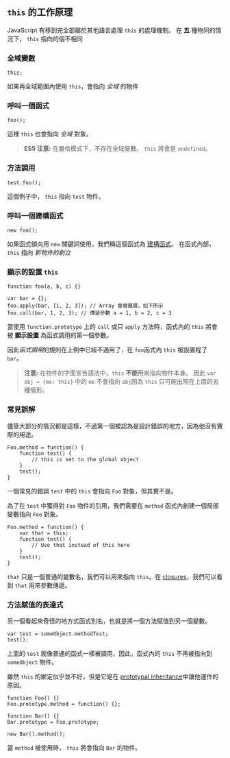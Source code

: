 ## `this` 的工作原理

JavaScript 有移到完全部屬於其他語言處理 `this` 的處理機制。
在 **五** 種物同的情況下， `this` 指向的個不相同

### 全域變數

    this;

如果再全域範圍內使用 `this`，會指向 *全域* 的物件


### 呼叫一個函式

    foo();

這裡 `this` 也會指向 *全域* 對象。

> **ES5 注意:** 在嚴格模式下，不存在全域變數。
> `this` 將會是 `undefined`。

### 方法調用

    test.foo(); 

這個例子中， `this` 指向 `test` 物件。

### 呼叫一個建構函式

    new foo(); 

如果函式傾向用 `new` 關鍵詞使用，我們稱這個函式為 [建構函式](#function.constructors)。
在函式內部， `this` 指向 *新物件的創立*

### 顯示的設置 `this`

    function foo(a, b, c) {}
                          
    var bar = {};
    foo.apply(bar, [1, 2, 3]); // Array 會被擴展，如下所示
    foo.call(bar, 1, 2, 3); // 傳遞參數 a = 1, b = 2, c = 3

當使用 `function.prototype` 上的 `call` 或只 `apply` 方法時，函式內的 `this` 將會被 **顯示設置** 為函式調用的第一個參數。

因此*函式調用*的規則在上例中已經不適用了，在 `foo`函式內 `this` 被設置程了 `bar`。

> **注意:** 在物件的字面宣告語法中，`this` **不能**用來指向物件本身。
> 因此 `var obj = {me: this}` 中的 `me` 不會指向 `obj`因為 `this` 只可能出現在上面的五種情形。


### 常見誤解

儘管大部分的情況都是這樣，不過第一個被認為是設計錯誤的地方，因為他沒有實際的用途。

    Foo.method = function() {
        function test() {
            // this is set to the global object
        }
        test();
    }

一個常見的錯誤 `test` 中的 `this` 會指向 `Foo` 對象，但其實不是。

為了在 `test` 中獲得對 `Foo` 物件的引用，我們需要在 `method` 函式內創建一個局部變數指向 `Foo` 對象。

    Foo.method = function() {
        var that = this;
        function test() {
            // Use that instead of this here
        }
        test();
    }

`that` 只是一個普通的變數名，我們可以用來指向 `this`。在 [closures](#function.closures)，我們可以看到 `that` 用來參數傳遞。

### 方法賦值的表達式

另一個看起來奇怪的地方式函式別名，也就是將一個方法賦值到另一個變數。

    var test = someObject.methodTest;
    test();

上面的 `test` 就像普通的函式一樣被調用，因此，函式內的 `this` 不再被指向到 `someObject` 物件。

雖然 `this` 的綁定似乎並不好，但是它是在 [prototypal inheritance](#object.prototype)中讓他運作的原因。

    function Foo() {}
    Foo.prototype.method = function() {};

    function Bar() {}
    Bar.prototype = Foo.prototype;

    new Bar().method();

當 `method` 被使用時， `this` 將會指向 `Bar` 的物件。


